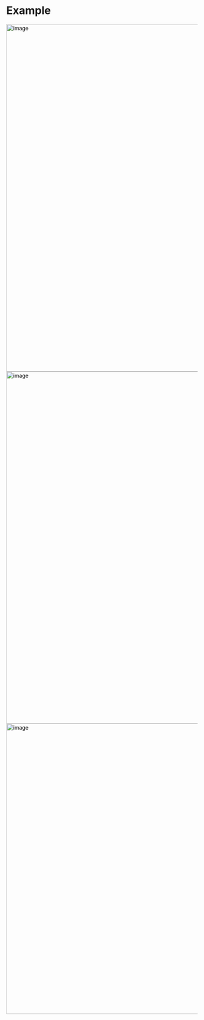 # Example


<img width="915" alt="image" src="https://user-images.githubusercontent.com/45785633/227570338-eadbd41e-8d57-4d47-bb69-e3e805444bec.png">



<img width="927" alt="image" src="https://user-images.githubusercontent.com/45785633/227570411-aaa84463-7f2e-47a9-9e69-15ed585a478a.png">


<img width="765" alt="image" src="https://user-images.githubusercontent.com/45785633/227570457-94ad1092-e483-436c-be4e-624d1faff18a.png">
